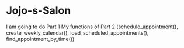 # Jojo-s-Salon
I am going to do Part 1
My functions of Part 2 (schedule_appointment(), create_weekly_calendar(), load_scheduled_appointments(), find_appointment_by_time())
